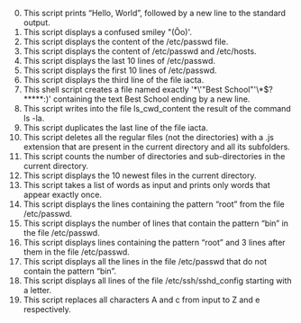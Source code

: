0. This script prints “Hello, World”, followed by a new line to the standard output.
1. This script displays a confused smiley "(Ôo)'.
2. This script displays the content of the /etc/passwd file.
3. This script displays the content of /etc/passwd and /etc/hosts.
4. This script displays the last 10 lines of /etc/passwd.
5. This script displays the first 10 lines of /etc/passwd.
6. This script displays the third line of the file iacta.
7. This shell script creates a file named exactly '\*\\'"Best School"\'\\*$\?\*\*\*\*\*:)' containing the text Best School ending by a new line.
8. This script writes into the file ls_cwd_content the result of the command ls -la.
9. This script duplicates the last line of the file iacta.
10. This script deletes all the regular files (not the directories) with a .js extension that are present in the current directory and all its subfolders.
11. This script counts the number of directories and sub-directories in the current directory.
12. This script displays the 10 newest files in the current directory.
13. This script takes a list of words as input and prints only words that appear exactly once.
14. This script displays the lines containing the pattern “root” from the file /etc/passwd.
15. This script displays the number of lines that contain the pattern “bin” in the file /etc/passwd.
16. This script displays lines containing the pattern “root” and 3 lines after them in the file /etc/passwd.
17. This script displays all the lines in the file /etc/passwd that do not contain the pattern “bin”.
18. This script displays all lines of the file /etc/ssh/sshd_config starting with a letter.
19. This script replaces all characters A and c from input to Z and e respectively.

